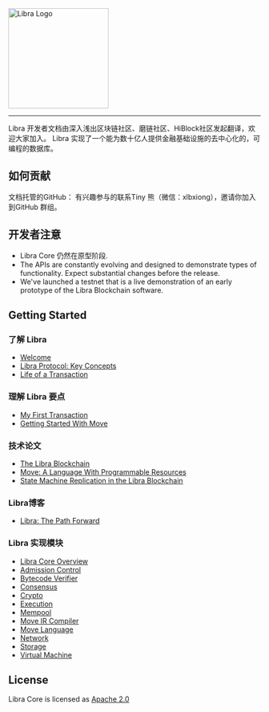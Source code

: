 <a href="https://learnblochain.cn/docs/libra/">
	<img width="200" src="./libra.png" alt="Libra Logo" />
</a>

<hr/>


Libra 开发者文档由深入浅出区块链社区、磨链社区、HiBlock社区发起翻译，欢迎大家加入。
Libra 实现了一个能为数十亿人提供金融基础设施的去中心化的，可编程的数据库。

## 如何贡献

文档托管的GitHub：
有兴趣参与的联系Tiny 熊（微信：xlbxiong），邀请你加入到GitHub 群组。



## 开发者注意
* Libra Core 仍然在原型阶段.
* The APIs are constantly evolving and designed to demonstrate types of functionality. Expect substantial changes before the release.
* We've launched a testnet that is a live demonstration of an early prototype of the Libra Blockchain software.




## Getting Started

### 了解 Libra
* [Welcome](https://learnblockchain.cn/docs/libra/docs/welcome-to-libra)
* [Libra Protocol: Key Concepts](https://learnblockchain.cn/docs/libra/docs/libra-protocol)
* [Life of a Transaction](https://learnblockchain.cn/docs/libra/docs/life-of-a-transaction)

### 理解 Libra 要点
* [My First Transaction](https://learnblockchain.cn/docs/libra/docs/my-first-transaction)
* [Getting Started With Move](https://learnblockchain.cn/docs/libra/docs/move-overview)

### 技术论文
* [The Libra Blockchain](https://learnblockchain.cn/docs/libra/docs/the-libra-blockchain-paper)
* [Move: A Language With Programmable Resources](https://learnblockchain.cn/docs/libra/docs/move-paper)
* [State Machine Replication in the Libra Blockchain](https://learnblockchain.cn/docs/libra/docs/state-machine-replication-paper)

### Libra博客
* [Libra: The Path Forward](https://learnblockchain.cn/docs/libra/blog/2019/06/18/the-path-forward/)

### Libra 实现模块

* [Libra Core Overview](https://learnblockchain.cn/docs/libra/docs/libra-core-overview)
* [Admission Control](https://learnblockchain.cn/docs/libra/docs/crates/admission-control)
* [Bytecode Verifier](https://learnblockchain.cn/docs/libra/docs/crates/bytecode-verifier)
* [Consensus](https://learnblockchain.cn/docs/libra/docs/crates/consensus)
* [Crypto](https://learnblockchain.cn/docs/libra/docs/crates/crypto)
* [Execution](https://learnblockchain.cn/docs/libra/docs/crates/execution)
* [Mempool](https://learnblockchain.cn/docs/libra/docs/crates/mempool)
* [Move IR Compiler](https://learnblockchain.cn/docs/libra/docs/crates/ir-to-bytecode)
* [Move Language](https://learnblockchain.cn/docs/libra/docs/crates/move-language)
* [Network](https://learnblockchain.cn/docs/libra/docs/crates/network)
* [Storage](https://learnblockchain.cn/docs/libra/docs/crates/storage)
* [Virtual Machine](https://learnblockchain.cn/docs/libra/docs/crates/vm)


## License

Libra Core is licensed as [Apache 2.0](https://github.com/libra/libra/blob/master/LICENSE)

